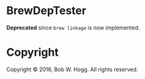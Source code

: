 # BrewDepTester

**Deprecated** since `brew linkage` is now implemented.

# Copyright
Copyright © 2016, Bob W. Hogg. All rights reserved.
